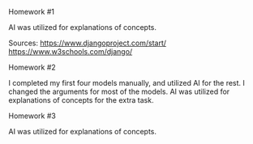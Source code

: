 Homework #1

AI was utilized for explanations of concepts.

Sources:
https://www.djangoproject.com/start/ 
https://www.w3schools.com/django/ 


Homework #2

I completed my first four models manually, and utilized AI for the rest.
I changed the arguments for most of the models.
AI was utilized for explanations of concepts for the extra task. 


Homework #3

AI was utilized for explanations of concepts.
